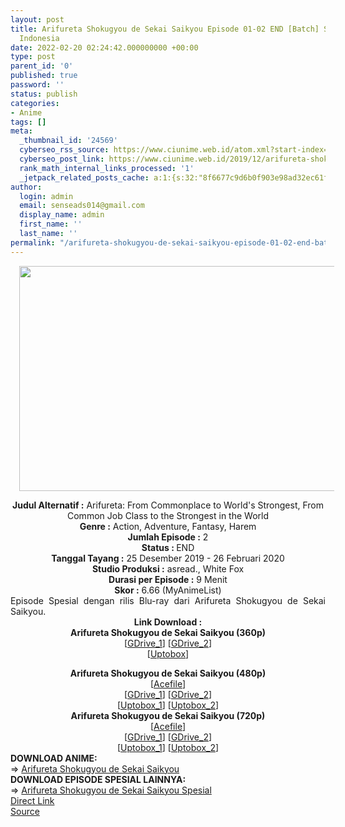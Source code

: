 ```yaml
---
layout: post
title: Arifureta Shokugyou de Sekai Saikyou Episode 01-02 END [Batch] Spesial Subtitle
  Indonesia
date: 2022-02-20 02:24:42.000000000 +00:00
type: post
parent_id: '0'
published: true
password: ''
status: publish
categories:
- Anime
tags: []
meta:
  _thumbnail_id: '24569'
  cyberseo_rss_source: https://www.ciunime.web.id/atom.xml?start-index=1
  cyberseo_post_link: https://www.ciunime.web.id/2019/12/arifureta-shokugyou-de-sekai-saikyou.html
  rank_math_internal_links_processed: '1'
  _jetpack_related_posts_cache: a:1:{s:32:"8f6677c9d6b0f903e98ad32ec61f8deb";a:2:{s:7:"expires";i:1656381194;s:7:"payload";a:3:{i:0;a:1:{s:2:"id";i:25386;}i:1;a:1:{s:2:"id";i:25420;}i:2;a:1:{s:2:"id";i:25223;}}}}
author:
  login: admin
  email: senseads014@gmail.com
  display_name: admin
  first_name: ''
  last_name: ''
permalink: "/arifureta-shokugyou-de-sekai-saikyou-episode-01-02-end-batch-spesial-subtitle-indonesia/"
---
```

<div class="separator" style="clear: both; text-align: center;"><a href="https://1.bp.blogspot.com/-llimXf5FEMk/Xgedmy2LySI/AAAAAAAAdwQ/QIuC2EFwuTMYGg5fUzg5N4T5p1d6IZzogCLcBGAsYHQ/s1600/Arifureta%2BShokugyou%2Bde%2BSekai%2BSaikyou%2BSpesial.png" style="margin-left: 1em; margin-right: 1em;"><img border="0" data-original-height="720" data-original-width="1280" height="360" src="{{ site.baseurl }}/assets/2022/02/Arifureta%2BShokugyou%2Bde%2BSekai%2BSaikyou%2BSpesial.png" width="640" /></a></div>
<p>
<div style="text-align: center;"><b>Judul Alternatif :</b>&nbsp;Arifureta: From Commonplace to World's Strongest,&nbsp;From Common Job Class to the Strongest in the World</div>
<div style="text-align: center;"><b>Genre :</b>&nbsp;<b></b>Action, Adventure, Fantasy, Harem</div>
<div style="text-align: center;"><b>Jumlah Episode :</b>&nbsp;2<br /><b>Status :&nbsp;</b>END<br /><b>Tanggal Tayang :</b>&nbsp;25 Desember 2019 - 26 Februari 2020<br /><b>Studio Produksi :</b>&nbsp;<b></b>asread., White Fox<br /><b>Durasi per Episode :</b>&nbsp;9 Menit</div>
<div style="text-align: center;"><b>Skor :</b>&nbsp;6.66 (MyAnimeList)</div>
<div style="text-align: center;"></div>
<div style="text-align: justify;">Episode Spesial dengan rilis Blu-ray dari Arifureta Shokugyou de Sekai Saikyou.</div>
<div style="text-align: justify;"></div>
<div style="text-align: justify;"></div>
<div style="text-align: center;">
<div style="text-align: center;"><b>Link Download :</b></div>
<div style="text-align: center;">
<div style="text-align: center;">
<div>
<div><b>Arifureta Shokugyou de Sekai Saikyou&nbsp;(360p)</b></div>
</div>
<div>[<a href="https://drive.google.com/u/0/uc?id=1TZbpFtrizE6MWGZHbC9OXU4dyttszlLT&amp;export=download" target="_blank" rel="noopener">GDrive_1</a>] [<a href="https://drive.google.com/u/0/uc?id=1quqye1Rs7yO_e8JCq6uRBdwQzZhVm1WC&amp;export=download" target="_blank" rel="noopener">GDrive_2</a>]</div>
<div>[<a href="https://uptobox.com/8jwlwig6lggp" target="_blank" rel="noopener">Uptobox</a>]</div>
<p>
<div>
<div><b>Arifureta Shokugyou de Sekai Saikyou&nbsp;(480p)</b></div>
</div>
<div>[<a href="https://acefile.co/f/19342219/wibudesu-com-arf-ova-480p-rar" target="_blank" rel="noopener">Acefile</a>]</div>
<div>[<a href="https://drive.google.com/u/0/uc?id=1q0APEaGf3qoOussjue50-DkGO9DMyqdR&amp;export=download" target="_blank" rel="noopener">GDrive_1</a>] [<a href="https://drive.google.com/u/0/uc?id=136uGMisvpxr5KgL2DQQksNOFKPB5H9Un&amp;export=download" target="_blank" rel="noopener">GDrive_2</a>]</div>
<div>[<a href="https://uptobox.com/ap6wgypvq39w" target="_blank" rel="noopener">Uptobox_1</a>] [<a href="https://uptobox.com/n7yyw68uxw3r" target="_blank" rel="noopener">Uptobox_2</a>]</div>
<div></div>
<div>
<div>
<div><b>Arifureta Shokugyou de Sekai Saikyou&nbsp;(720p)</b></div>
</div>
<div>[<a href="https://acefile.co/f/19342222/wibudesu-com-arf-ova-720p-rar" target="_blank" rel="noopener">Acefile</a>]</div>
<div>[<a href="https://drive.google.com/u/0/uc?id=1YbGDeqVE0yqQceybg1fP5hnTioo7mCx2&amp;export=download" target="_blank" rel="noopener">GDrive_1</a>] [<a href="https://drive.google.com/u/0/uc?id=1efHYuIpnKKo7TA-tPDunZKU2Q23DJVEC&amp;export=download" target="_blank" rel="noopener">GDrive_2</a>]</div>
<div>[<a href="https://uptobox.com/ep1hdihzktzn" target="_blank" rel="noopener">Uptobox_1</a>] [<a href="https://uptobox.com/rze0cnorhv1a" target="_blank" rel="noopener">Uptobox_2</a>]</div>
</div>
<div style="text-align: left;"></div>
<div style="text-align: left;">
<div style="text-align: left;"><b>DOWNLOAD ANIME:</b></div>
<div style="text-align: left;">=&gt;&nbsp;<a href="https://www.ciunime.web.id/2019/10/arifureta-shokugyou-de-sekai-saikyou.html" target="_blank" rel="noopener">Arifureta Shokugyou de Sekai Saikyou</a></div>
<div style="text-align: left;"></div>
</div>
<div style="text-align: left;"><b>DOWNLOAD EPISODE SPESIAL LAINNYA:</b></div>
<div style="text-align: left;"></div>
<div style="text-align: left;">=&gt;&nbsp;<a href="https://www.ciunime.web.id/2019/08/arifureta-shokugyou-de-sekai-saikyou.html" target="_blank" rel="noopener">Arifureta Shokugyou de Sekai Saikyou Spesial</a></div>
<div style="text-align: left;"></div>
</div>
</div>
</div>
<link rel="stylesheet" href="https://cdnjs.cloudflare.com/ajax/libs/font-awesome/4.7.0/css/font-awesome.min.css" />
<div class="divbtn"> <a href="https://handymansurrender.com/fihup8buzv?key=94550f7ce39444073321dde3b8782f97" class="btn"><i class="fa fa-download"></i> Direct Link</a> <br /><a href="https://www.ciunime.web.id/2019/12/arifureta-shokugyou-de-sekai-saikyou.html">Source</a> </div>
